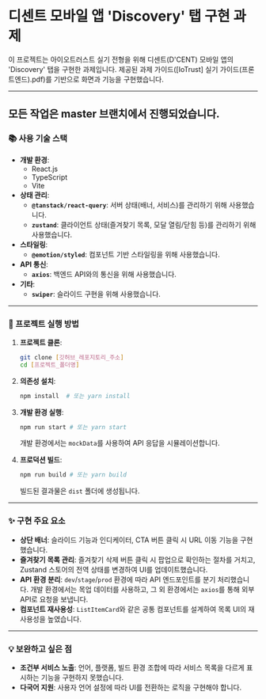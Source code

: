 # 디센트 모바일 앱 'Discovery' 탭 구현 과제

이 프로젝트는 아이오트러스트 실기 전형을 위해 디센트(D'CENT) 모바일 앱의 'Discovery' 탭을 구현한 과제입니다. 제공된 과제 가이드([IoTrust] 실기 가이드(프론트엔드).pdf)를 기반으로 화면과 기능을 구현했습니다.

---

## 모든 작업은 master 브랜치에서 진행되었습니다.

### 📚 사용 기술 스택

-   **개발 환경**:
    -   React.js
    -   TypeScript
    -   Vite
-   **상태 관리**:
    -   **`@tanstack/react-query`**: 서버 상태(배너, 서비스)를 관리하기 위해 사용했습니다.
    -   **`zustand`**: 클라이언트 상태(즐겨찾기 목록, 모달 열림/닫힘 등)를 관리하기 위해 사용했습니다.
-   **스타일링**:
    -   **`@emotion/styled`**: 컴포넌트 기반 스타일링을 위해 사용했습니다.
-   **API 통신**:
    -   **`axios`**: 백엔드 API와의 통신을 위해 사용했습니다.
-   **기타**:
    -   **`swiper`**: 슬라이드 구현을 위해 사용했습니다.

---

### 🚀 프로젝트 실행 방법

1.  **프로젝트 클론**:
    ```bash
    git clone [깃허브_레포지토리_주소]
    cd [프로젝트_폴더명]
    ```

2.  **의존성 설치**:
    ```bash
    npm install  # 또는 yarn install
    ```

3.  **개발 환경 실행**:
    ```bash
    npm run start # 또는 yarn start
    ```
    개발 환경에서는 `mockData`를 사용하여 API 응답을 시뮬레이션합니다.

4.  **프로덕션 빌드**:
    ```bash
    npm run build # 또는 yarn build
    ```
    빌드된 결과물은 `dist` 폴더에 생성됩니다.

---

### ✨ 구현 주요 요소

-   **상단 배너**: 슬라이드 기능과 인디케이터, CTA 버튼 클릭 시 URL 이동 기능을 구현했습니다.
-   **즐겨찾기 목록 관리**: 즐겨찾기 삭제 버튼 클릭 시 팝업으로 확인하는 절차를 거치고, Zustand 스토어의 전역 상태를 변경하여 UI를 업데이트했습니다.
-   **API 환경 분리**: `dev`/`stage`/`prod` 환경에 따라 API 엔드포인트를 분기 처리했습니다. 개발 환경에서는 목업 데이터를 사용하고, 그 외 환경에서는 `axios`를 통해 외부 API로 요청을 보냅니다.
-   **컴포넌트 재사용성**: `ListItemCard`와 같은 공통 컴포넌트를 설계하여 목록 UI의 재사용성을 높였습니다.

---

### 💡 보완하고 싶은 점

-   **조건부 서비스 노출**: 언어, 플랫폼, 빌드 환경 조합에 따라 서비스 목록을 다르게 표시하는 기능을 구현하지 못했습니다.
-   **다국어 지원**: 사용자 언어 설정에 따라 UI를 전환하는 로직을 구현해야 합니다.
